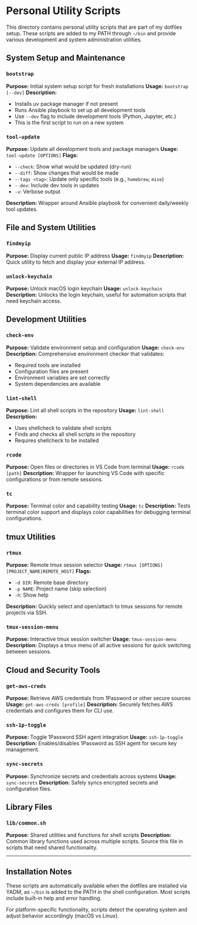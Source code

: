 # Personal Utility Scripts

This directory contains personal utility scripts that are part of my dotfiles setup. These scripts are added to my PATH through `~/bin` and provide various development and system administration utilities.

## System Setup and Maintenance

### `bootstrap`

**Purpose:** Initial system setup script for fresh installations
**Usage:** `bootstrap [--dev]`
**Description:**

- Installs uv package manager if not present
- Runs Ansible playbook to set up all development tools
- Use `--dev` flag to include development tools (Python, Jupyter, etc.)
- This is the first script to run on a new system

### `tool-update`

**Purpose:** Update all development tools and package managers
**Usage:** `tool-update [OPTIONS]`
**Flags:**

- `--check`: Show what would be updated (dry-run)
- `--diff`: Show changes that would be made
- `--tags <tag>`: Update only specific tools (e.g., `homebrew`, `mise`)
- `--dev`: Include dev tools in updates
- `-v`: Verbose output

**Description:** Wrapper around Ansible playbook for convenient daily/weekly tool updates.

## File and System Utilities

### `findmyip`

**Purpose:** Display current public IP address
**Usage:** `findmyip`
**Description:** Quick utility to fetch and display your external IP address.

### `unlock-keychain`

**Purpose:** Unlock macOS login keychain
**Usage:** `unlock-keychain`
**Description:** Unlocks the login keychain, useful for automation scripts that need keychain access.

## Development Utilities

### `check-env`

**Purpose:** Validate environment setup and configuration
**Usage:** `check-env`
**Description:** Comprehensive environment checker that validates:

- Required tools are installed
- Configuration files are present
- Environment variables are set correctly
- System dependencies are available

### `lint-shell`

**Purpose:** Lint all shell scripts in the repository
**Usage:** `lint-shell`
**Description:**

- Uses shellcheck to validate shell scripts
- Finds and checks all shell scripts in the repository
- Requires shellcheck to be installed

### `rcode`

**Purpose:** Open files or directories in VS Code from terminal
**Usage:** `rcode [path]`
**Description:** Wrapper for launching VS Code with specific configurations or from remote sessions.

### `tc`

**Purpose:** Terminal color and capability testing
**Usage:** `tc`
**Description:** Tests terminal color support and displays color capabilities for debugging terminal configurations.

## tmux Utilities

### `rtmux`

**Purpose:** Remote tmux session selector
**Usage:** `rtmux [OPTIONS] [PROJECT_NAME|REMOTE_HOST]`
**Flags:**

- `-d DIR`: Remote base directory
- `-p NAME`: Project name (skip selection)
- `-h`: Show help

**Description:** Quickly select and open/attach to tmux sessions for remote projects via SSH.

### `tmux-session-menu`

**Purpose:** Interactive tmux session switcher
**Usage:** `tmux-session-menu`
**Description:** Displays a tmux menu of all active sessions for quick switching between sessions.

## Cloud and Security Tools

### `get-aws-creds`

**Purpose:** Retrieve AWS credentials from 1Password or other secure sources
**Usage:** `get-aws-creds [profile]`
**Description:** Securely fetches AWS credentials and configures them for CLI use.

### `ssh-1p-toggle`

**Purpose:** Toggle 1Password SSH agent integration
**Usage:** `ssh-1p-toggle`
**Description:** Enables/disables 1Password as SSH agent for secure key management.

### `sync-secrets`

**Purpose:** Synchronize secrets and credentials across systems
**Usage:** `sync-secrets`
**Description:** Safely syncs encrypted secrets and configuration files.

## Library Files

### `lib/common.sh`

**Purpose:** Shared utilities and functions for shell scripts
**Description:** Common library functions used across multiple scripts. Source this file in scripts that need shared functionality.

---

## Installation Notes

These scripts are automatically available when the dotfiles are installed via YADM, as `~/bin` is added to the PATH in the shell configuration. Most scripts include built-in help and error handling.

For platform-specific functionality, scripts detect the operating system and adjust behavior accordingly (macOS vs Linux).
